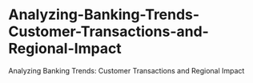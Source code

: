# Analyzing-Banking-Trends-Customer-Transactions-and-Regional-Impact
Analyzing Banking Trends: Customer Transactions and Regional Impact
